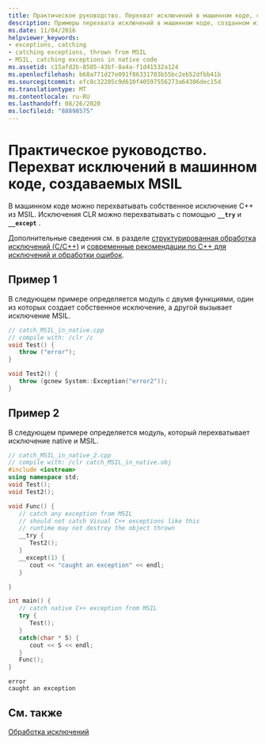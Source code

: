 ```yaml
---
title: Практическое руководство. Перехват исключений в машинном коде, создаваемых MSIL
description: Примеры перехвата исключений в машинном коде, созданном из MSIL.
ms.date: 11/04/2016
helpviewer_keywords:
- exceptions, catching
- catching exceptions, thrown from MSIL
- MSIL, catching exceptions in native code
ms.assetid: c15afd2b-8505-43bf-8a4a-f1d41532a124
ms.openlocfilehash: b68a771d27e091f86331703b55bc2eb52dfbb41b
ms.sourcegitcommit: efc8c32205c9d610f40597556273a64306dec15d
ms.translationtype: MT
ms.contentlocale: ru-RU
ms.lasthandoff: 08/26/2020
ms.locfileid: "88898575"
---
```

# <a name="how-to-catch-exceptions-in-native-code-thrown-from-msil"></a>Практическое руководство. Перехват исключений в машинном коде, создаваемых MSIL

В машинном коде можно перехватывать собственное исключение C++ из MSIL.  Исключения CLR можно перехватывать с помощью **`__try`** и **`__except`** .

Дополнительные сведения см. в разделе [структурированная обработка исключений (C/C++)](../cpp/structured-exception-handling-c-cpp.md) и [современные рекомендации по C++ для исключений и обработки ошибок](../cpp/errors-and-exception-handling-modern-cpp.md).

## <a name="example-1"></a>Пример 1

В следующем примере определяется модуль с двумя функциями, один из которых создает собственное исключение, а другой вызывает исключение MSIL.

```cpp
// catch_MSIL_in_native.cpp
// compile with: /clr /c
void Test() {
   throw ("error");
}

void Test2() {
   throw (gcnew System::Exception("error2"));
}
```

## <a name="example-2"></a>Пример 2

В следующем примере определяется модуль, который перехватывает исключение native и MSIL.

```cpp
// catch_MSIL_in_native_2.cpp
// compile with: /clr catch_MSIL_in_native.obj
#include <iostream>
using namespace std;
void Test();
void Test2();

void Func() {
   // catch any exception from MSIL
   // should not catch Visual C++ exceptions like this
   // runtime may not destroy the object thrown
   __try {
      Test2();
   }
   __except(1) {
      cout << "caught an exception" << endl;
   }

}

int main() {
   // catch native C++ exception from MSIL
   try {
      Test();
   }
   catch(char * S) {
      cout << S << endl;
   }
   Func();
}
```

```Output
error
caught an exception
```

## <a name="see-also"></a>См. также

[Обработка исключений](../extensions/exception-handling-cpp-component-extensions.md)
